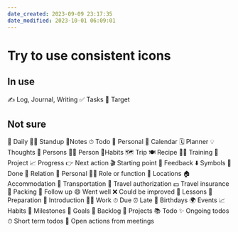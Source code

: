 ```yaml
---
date_created: 2023-09-09 23:17:35
date_modified: 2023-10-01 06:09:01
---
```

# Try to use consistent icons

## In use

✍ Log, Journal, Writing
✅ Tasks
🎯 Target

## Not sure

📓 Daily
🧍‍♀️ Standup
📝Notes
⏱ Todo
🏡 Personal
📅 Calendar
🗓 Planner
💡 Thoughts
👥 Persons
🙎‍♀️ Person
📃Habits
🗺 Trip
🍽 Recipe
👨‍🏫 Training
🧩 Project
📈 Progress
👉 Next action
🎬 Starting point
🔁 Feedback
⬇️ Symbols
🥳 Done
🤝 Relation
💁 Personal
🧑‍🔧 Role or function
📍 Locations
🏠 Accommodation
🚅 Transportation
🧾 Travel authorization
💵 Travel insurance
💼 Packing
🏃 Follow up
😄 Went well
❌ Could be improved
🌈 Lessons
🧐 Preparation
👋 Introduction
🧑‍💻 Work
⏱ Due
⏰ Late
🎉 Birthdays
🌍 Events
📈 Habits
🚩 Milestones
🚀 Goals
📖 Backlog
🧩 Projects
📚 Todo
✨ Ongoing todos
⏱ Short term todos
👥 Open actions from meetings
